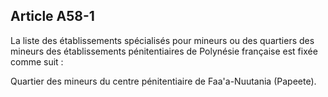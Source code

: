 Article A58-1
----
La liste des établissements spécialisés pour mineurs ou des quartiers des
mineurs des établissements pénitentiaires de Polynésie française est fixée comme
suit :

Quartier des mineurs du centre pénitentiaire de Faa'a-Nuutania (Papeete).
